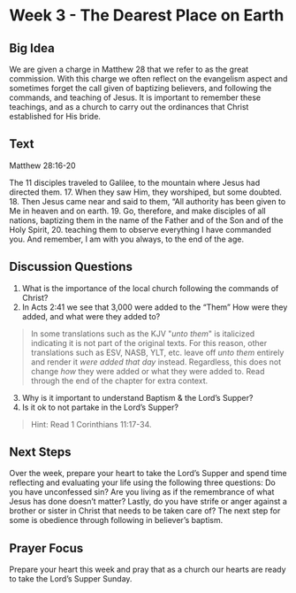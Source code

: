 # Week 3 - The Dearest Place on Earth

## Big Idea
We are given a charge in Matthew 28 that we refer to as the great commission. With this charge we often reflect on the evangelism aspect and sometimes forget the call given of baptizing believers, and following the commands, and teaching of Jesus. It is important to remember these teachings, and as a church to carry out the ordinances that Christ established for His bride.

## Text
Matthew 28:16-20

The 11 disciples traveled to Galilee, to the mountain where Jesus had directed them. 17. When they saw Him, they worshiped, but some doubted. 18. Then Jesus came near and said to them, “All authority has been given to Me in heaven and on earth. 19. Go, therefore, and make disciples of all nations, baptizing them in the name of the Father and of the Son and of the Holy Spirit, 20. teaching them to observe everything I have commanded you. And remember, I am with you always, to the end of the age.

## Discussion Questions
1. What is the importance of the local church following the commands of Christ?
2. In Acts 2:41 we see that 3,000 were added to the “Them” How were they added, and
what were they added to?
> In some translations such as the KJV "_unto them_" is italicized indicating it is not part of the original texts. For this reason, other translations such as ESV, NASB, YLT, etc. leave off _unto them_ entirely and render it *were added that day* instead. Regardless, this does not change *how* they were added or what they were added to. Read through the end of the chapter for extra context.
3. Why is it important to understand Baptism & the Lord’s Supper?
4. Is it ok to not partake in the Lord’s Supper?
> Hint: Read 1 Corinthians 11:17-34.

## Next Steps
Over the week, prepare your heart to take the Lord’s Supper and spend time reflecting and evaluating your life using the following three questions: Do you have unconfessed sin? Are you living as if the remembrance of what Jesus has done doesn’t matter? Lastly, do you have strife or anger against a brother or sister in Christ that needs to be taken care of? The next step for some is obedience through following in believer’s baptism.

## Prayer Focus
Prepare your heart this week and pray that as a church our hearts are ready to take the Lord’s Supper Sunday.